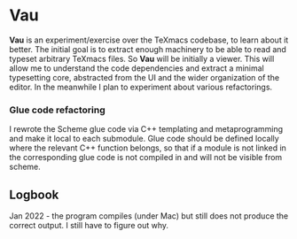 

# Vau

**Vau** is an experiment/exercise over the TeXmacs codebase, to learn about it better. The initial goal is to extract enough machinery to be able to read and typeset arbitrary TeXmacs files. So **Vau** will be initially a viewer. This will allow me to understand the code dependencies and extract a minimal typesetting core, abstracted from the UI and the wider organization of the editor. In the meanwhile I plan to experiment about various refactorings.

### Glue code refactoring

I rewrote the Scheme glue code via C++ templating and metaprogramming and make it local to each submodule. Glue code should be defined locally where the relevant C++ function belongs, so that if a module is not linked in the corresponding glue code is not compiled in and will not be visible from scheme. 


## Logbook

Jan 2022 - the program compiles (under Mac) but still does not produce the correct output. I still have to figure out why.



